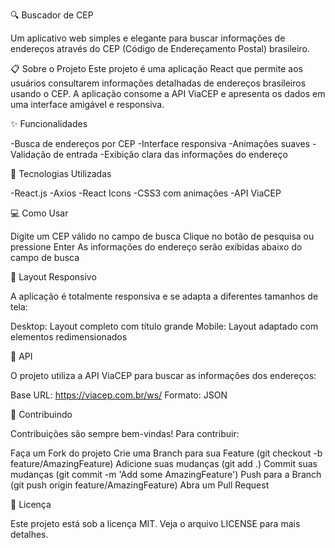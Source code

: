 🔍 Buscador de CEP

Um aplicativo web simples e elegante para buscar informações de endereços através do CEP (Código de Endereçamento Postal) brasileiro.

📋 Sobre o Projeto
Este projeto é uma aplicação React que permite aos usuários consultarem informações detalhadas de endereços brasileiros usando o CEP. A aplicação consome a API ViaCEP e apresenta os dados em uma interface amigável e responsiva.

✨ Funcionalidades

-Busca de endereços por CEP
-Interface responsiva
-Animações suaves
-Validação de entrada
-Exibição clara das informações do endereço

🚀 Tecnologias Utilizadas

-React.js
-Axios
-React Icons
-CSS3 com animações
-API ViaCEP

💻 Como Usar

Digite um CEP válido no campo de busca
Clique no botão de pesquisa ou pressione Enter
As informações do endereço serão exibidas abaixo do campo de busca

📱 Layout Responsivo

A aplicação é totalmente responsiva e se adapta a diferentes tamanhos de tela:

Desktop: Layout completo com título grande
Mobile: Layout adaptado com elementos redimensionados

📄 API

O projeto utiliza a API ViaCEP para buscar as informações dos endereços:

Base URL: https://viacep.com.br/ws/
Formato: JSON

🤝 Contribuindo

Contribuições são sempre bem-vindas! Para contribuir:

Faça um Fork do projeto
Crie uma Branch para sua Feature (git checkout -b feature/AmazingFeature)
Adicione suas mudanças (git add .)
Commit suas mudanças (git commit -m 'Add some AmazingFeature')
Push para a Branch (git push origin feature/AmazingFeature)
Abra um Pull Request

📝 Licença

Este projeto está sob a licença MIT. Veja o arquivo LICENSE para mais detalhes.
